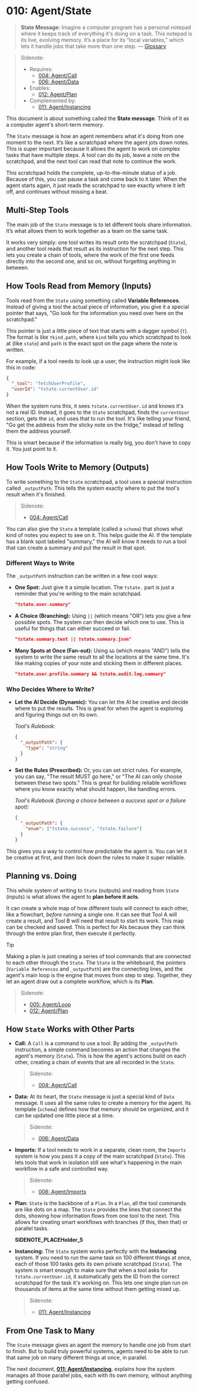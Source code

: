 # 010: Agent/State

> **State Message:** Imagine a computer program has a personal notepad where it keeps track of everything it's doing on a task. This notepad is its live, evolving memory. It’s a place for its “local variables,” which lets it handle jobs that take more than one step. — [Glossary](./000_glossary.md)

> Sidenote:
> - Requires:
>   - [004: Agent/Call](./004_agent_call.md)
>   - [006: Agent/Data](./006_agent_data.md)
> - Enables:
>   - [012: Agent/Plan](./012_agent_plan.md)
> - Complemented by:
>   - [011: Agent/Instancing](./011_agent_instancing.md)

This document is about something called the **State message**. Think of it as a computer agent's short-term memory.

The `State` message is how an agent remembers what it's doing from one moment to the next. It’s like a scratchpad where the agent jots down notes. This is super important because it allows the agent to work on complex tasks that have multiple steps. A tool can do its job, leave a note on the scratchpad, and the next tool can read that note to continue the work.

This scratchpad holds the complete, up-to-the-minute status of a job. Because of this, you can pause a task and come back to it later. When the agent starts again, it just reads the scratchpad to see exactly where it left off, and continues without missing a beat.

## Multi-Step Tools

The main job of the `State` message is to let different tools share information. It’s what allows them to work together as a team on the same task.

It works very simply: one tool writes its result onto the scratchpad (`State`), and another tool reads that result as its instruction for the next step. This lets you create a chain of tools, where the work of the first one feeds directly into the second one, and so on, without forgetting anything in between.

## How Tools Read from Memory (Inputs)

Tools read from the `State` using something called **Variable References**. Instead of giving a tool the actual piece of information, you give it a special pointer that says, "Go look for the information you need over here on the scratchpad."

This pointer is just a little piece of text that starts with a dagger symbol (`†`). The format is like `†kind.path`, where `kind` tells you which scratchpad to look at (like `state`) and `path` is the exact spot on the page where the note is written.

For example, if a tool needs to look up a user, the instruction might look like this in code:

```json
{
  "_tool": "fetchUserProfile",
  "userId": "†state.currentUser.id"
}
```

When the system runs this, it sees `†state.currentUser.id` and knows it's not a real ID. Instead, it goes to the `State` scratchpad, finds the `currentUser` section, gets the `id`, and uses that to run the tool. It's like telling your friend, "Go get the address from the sticky note on the fridge," instead of telling them the address yourself.

This is smart because if the information is really big, you don't have to copy it. You just point to it.

## How Tools Write to Memory (Outputs)

To write something to the `State` scratchpad, a tool uses a special instruction called `_outputPath`. This tells the system exactly where to put the tool's result when it's finished.

> Sidenote:
> - [004: Agent/Call](./004_agent_call.md)

You can also give the `State` a template (called a `schema`) that shows what kind of notes you expect to see on it. This helps guide the AI. If the template has a blank spot labeled "summary," the AI will know it needs to run a tool that can create a summary and put the result in that spot.

### Different Ways to Write

The `_outputPath` instruction can be written in a few cool ways:

- **One Spot:** Just give it a simple location. The `†state.` part is just a reminder that you're writing to the main scratchpad.
  ```json
  "†state.user.summary"
  ```
- **A Choice (Branching):** Using `||` (which means "OR") lets you give a few possible spots. The system can then decide which one to use. This is useful for things that can either succeed or fail.
  ```json
  "†state.summary.text || †state.summary.json"
  ```
- **Many Spots at Once (Fan-out):** Using `&&` (which means "AND") tells the system to write the same result to all the locations at the same time. It's like making copies of your note and sticking them in different places.
  ```json
  "†state.user.profile.summary && †state.audit.log.summary"
  ```

### Who Decides Where to Write?

- **Let the AI Decide (Dynamic):** You can let the AI be creative and decide where to put the results. This is great for when the agent is exploring and figuring things out on its own.

  _Tool's Rulebook:_
  ```json
  {
    "_outputPath": {
      "type": "string"
    }
  }
  ```

- **Set the Rules (Prescribed):** Or, you can set strict rules. For example, you can say, "The result MUST go here," or "The AI can only choose between these two spots." This is great for building reliable workflows where you know exactly what should happen, like handling errors.

  _Tool's Rulebook (forcing a choice between a success spot or a failure spot):_
  ```json
  {
    "_outputPath": {
      "enum": ["†state.success", "†state.failure"]
    }
  }
  ```

This gives you a way to control how predictable the agent is. You can let it be creative at first, and then lock down the rules to make it super reliable.

## Planning vs. Doing

This whole system of writing to `State` (outputs) and reading from `State` (inputs) is what allows the agent to **plan before it acts**.

It can create a whole map of how different tools will connect to each other, like a flowchart, *before* running a single one. It can see that Tool A will create a result, and Tool B will need that result to start its work. This map can be checked and saved. This is perfect for AIs because they can think through the entire plan first, then execute it perfectly.

> [!TIP]
> Making a plan is just creating a series of tool commands that are connected to each other through the `State`. The `State` is the whiteboard, the pointers (`Variable References` and `_outputPath`) are the connecting lines, and the agent's main loop is the engine that moves from step to step. Together, they let an agent draw out a complete workflow, which is its **Plan**.
>
> > Sidenote:
> >
> > - [005: Agent/Loop](./005_agent_loop.md)
> > - [012: Agent/Plan](./012_agent_plan.md)

## How `State` Works with Other Parts

- **Call:** A `Call` is a command to use a tool. By adding the `_outputPath` instruction, a simple command becomes an action that changes the agent's memory (`State`). This is how the agent's actions build on each other, creating a chain of events that are all recorded in the `State`.

  > Sidenote:
  > - [004: Agent/Call](./004_agent_call.md)

- **Data:** At its heart, the `State` message is just a special kind of `Data` message. It uses all the same rules to create a memory for the agent. Its template (`schema`) defines how that memory should be organized, and it can be updated one little piece at a time.

  > Sidenote:
  > - [006: Agent/Data](./006_agent_data.md)

- **Imports:** If a tool needs to work in a separate, clean room, the `Imports` system is how you pass it a copy of the main scratchpad (`State`). This lets tools that work in isolation still see what's happening in the main workflow in a safe and controlled way.

  > Sidenote:
  > - [008: Agent/Imports](./008_agent_imports.md)

- **Plan:** `State` is the backbone of a `Plan`. In a `Plan`, all the tool commands are like dots on a map. The `State` provides the lines that connect the dots, showing how information flows from one tool to the next. This allows for creating smart workflows with branches (if this, then that) or parallel tasks.

  __SIDENOTE_PLACEHolder_5__

- **Instancing:** The `State` system works perfectly with the **Instancing** system. If you need to run the same task on 100 different things at once, each of those 100 tasks gets its own private scratchpad (`State`). The system is smart enough to make sure that when a tool asks for `†state.currentUser.id`, it automatically gets the ID from the correct scratchpad for the task it's working on. This lets one single plan run on thousands of items at the same time without them getting mixed up.

  > Sidenote:
  > - [011: Agent/Instancing](./011_agent_instancing.md)

## From One Task to Many

The `State` message gives an agent the memory to handle one job from start to finish. But to build truly powerful systems, agents need to be able to run that same job on many different things at once, in parallel.

The next document, **[011: Agent/Instancing](./011_agent_instancing.md)**, explains how the system manages all those parallel jobs, each with its own memory, without anything getting confused.
